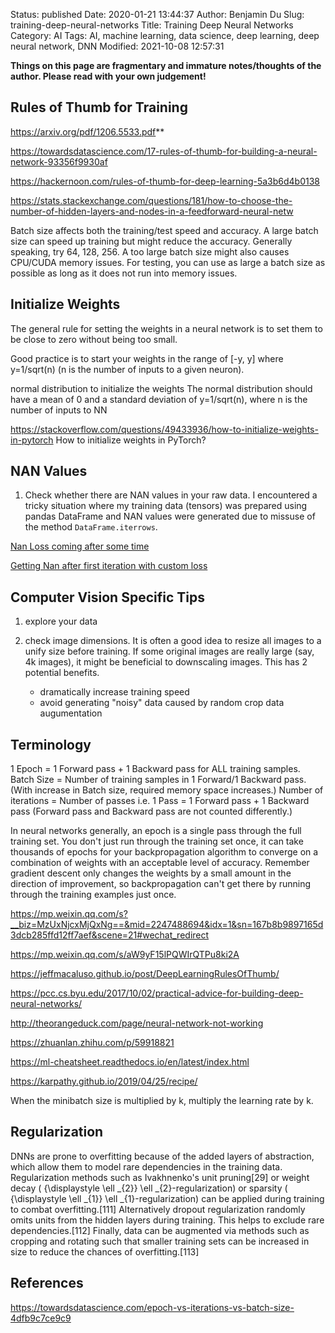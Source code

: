 Status: published
Date: 2020-01-21 13:44:37
Author: Benjamin Du
Slug: training-deep-neural-networks
Title: Training Deep Neural Networks
Category: AI
Tags: AI, machine learning, data science, deep learning, deep neural network, DNN
Modified: 2021-10-08 12:57:31

**Things on this page are fragmentary and immature notes/thoughts of the author. Please read with your own judgement!**

## Rules of Thumb for Training

https://arxiv.org/pdf/1206.5533.pdf**

https://towardsdatascience.com/17-rules-of-thumb-for-building-a-neural-network-93356f9930af

https://hackernoon.com/rules-of-thumb-for-deep-learning-5a3b6d4b0138

https://stats.stackexchange.com/questions/181/how-to-choose-the-number-of-hidden-layers-and-nodes-in-a-feedforward-neural-netw

Batch size affects both the training/test speed and accuracy. 
A large batch size can speed up training but might reduce the accuracy. 
Generally speaking, 
try 64, 128, 256.
A too large batch size might also causes CPU/CUDA memory issues. 
For testing, 
you can use as large a batch size as possible as long as it does not run into memory issues. 

## Initialize Weights 

The general rule for setting the weights in a neural network is to set them to be close to zero without being too small.

Good practice is to start your weights in the range of [-y, y] where y=1/sqrt(n)
(n is the number of inputs to a given neuron).

normal distribution to initialize the weights
The normal distribution should have a mean of 0 and a standard deviation of y=1/sqrt(n), where n is the number of inputs to NN

https://stackoverflow.com/questions/49433936/how-to-initialize-weights-in-pytorch
How to initialize weights in PyTorch?

## NAN Values

1. Check whether there are NAN values in your raw data. 
    I encountered a tricky situation 
    where my training data (tensors) was prepared using pandas DataFrame
    and NAN values were generated due to missuse of the method `DataFrame.iterrows`.

[Nan Loss coming after some time](https://discuss.pytorch.org/t/nan-loss-coming-after-some-time/11568)

[Getting Nan after first iteration with custom loss](https://discuss.pytorch.org/t/getting-nan-after-first-iteration-with-custom-loss/25929)


## Computer Vision Specific Tips

1. explore your data

2. check image dimensions. 
    It is often a good idea to resize all images to a unify size before training.
    If some original images are really large (say, 4k images),
    it might be beneficial to downscaling images. 
    This has 2 potential benefits.
    - dramatically increase training speed
    - avoid generating "noisy" data caused by random crop data augumentation


## Terminology

1 Epoch = 1 Forward pass + 1 Backward pass for ALL training samples.
Batch Size = Number of training samples in 1 Forward/1 Backward pass. (With increase in Batch size, required memory space increases.)
Number of iterations = Number of passes i.e. 1 Pass = 1 Forward pass + 1 Backward pass (Forward pass and Backward pass are not counted differently.)

In neural networks generally, an epoch is a single pass through the full training set. 
You don't just run through the training set once, 
it can take thousands of epochs for your backpropagation algorithm to converge on a combination of weights with an acceptable level of accuracy. 
Remember gradient descent only changes the weights by a small amount in the direction of improvement, 
so backpropagation can't get there by running through the training examples just once.




https://mp.weixin.qq.com/s?__biz=MzUxNjcxMjQxNg==&mid=2247488694&idx=1&sn=167b8b9897165d3dcb285ffd12ff7aef&scene=21#wechat_redirect

https://mp.weixin.qq.com/s/aW9yF15lPQWIrQTPu8ki2A

https://jeffmacaluso.github.io/post/DeepLearningRulesOfThumb/

https://pcc.cs.byu.edu/2017/10/02/practical-advice-for-building-deep-neural-networks/

http://theorangeduck.com/page/neural-network-not-working

https://zhuanlan.zhihu.com/p/59918821

https://ml-cheatsheet.readthedocs.io/en/latest/index.html

https://karpathy.github.io/2019/04/25/recipe/

When the minibatch size is multiplied by k, multiply the learning rate by k.

## Regularization

DNNs are prone to overfitting because of the added layers of abstraction, 
which allow them to model rare dependencies in the training data. 
Regularization methods such as Ivakhnenko's unit pruning[29] 
or weight decay ( {\displaystyle \ell _{2}} \ell _{2}-regularization) 
or sparsity ( {\displaystyle \ell _{1}} \ell _{1}-regularization) can be applied during training to combat overfitting.[111] 
Alternatively dropout regularization randomly omits units from the hidden layers during training. 
This helps to exclude rare dependencies.[112] 
Finally, 
data can be augmented via methods such as cropping and rotating 
such that smaller training sets can be increased in size to reduce the chances of overfitting.[113]

## References

https://towardsdatascience.com/epoch-vs-iterations-vs-batch-size-4dfb9c7ce9c9
